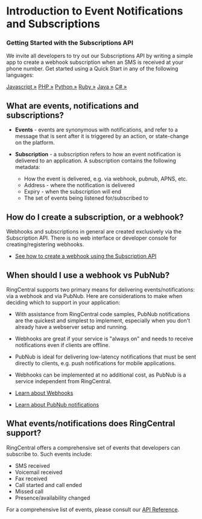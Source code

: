# Introduction to Event Notifications and Subscriptions

<div class="jumbotron pt-1">
  <h3 class="display-5">Getting Started with the Subscriptions API</h3>
  <p class="lead"></p>
  <p>We invite all developers to try out our Subscriptions API by writing a simple app to create a webhook subscription when an SMS is received at your phone number. Get started using a Quick Start in any of the following languages:</p>
  <a href="quick-start/webhook/node/" class="btn btn-light qs-link">Javascript &raquo;</a>
  <a href="quick-start/webhook/php/" class="btn btn-light qs-link">PHP &raquo;</a>
  <a href="quick-start/webhook/python/" class="btn btn-light qs-link">Python &raquo;</a>
  <a href="quick-start/webhook/ruby/" class="btn btn-light qs-link">Ruby &raquo;</a>
  <a href="quick-start/webhook/java/" class="btn btn-light qs-link">Java &raquo;</a>
  <a href="quick-start/webhook/c-sharp/" class="btn btn-light qs-link">C# &raquo;</a>
</div>

## What are events, notifications and subscriptions?

* **Events** - events are synonymous with notifications, and refer to a message that is sent after it is triggered by an action, or state-change on the platform.

* **Subscription** - a subscription refers to how an event notification is delivered to an application. A subscription contains the following metadata:
  * How the event is delivered, e.g. via webhook, pubnub, APNS, etc.
  * Address - where the notification is delivered
  * Expiry - when the subscription will end
  * The set of events being listened for/subscribed to

## How do I create a subscription, or a webhook?

Webhooks and subscriptions in general are created exclusively via the Subscription API. There is no web interface or developer console for creating/registering webhooks.

* [See how to create a webhook using the Subscription API](./manual/webhooks/)

## When should I use a webhook vs PubNub?

RingCentral supports two primary means for delivering events/notifications: via a webhook and via PubNub. Here are considerations to make when deciding which to support in your application:

* With assistance from RingCentral code samples, PubNub notifications are the quickest and simplest to implement, especially when you don't already have a webserver setup and running. 
* Webhooks are great if your service is "always on" and needs to receive notifications even if clients are offline. 
* PubNub is ideal for delivering low-latency notifications that must be sent directly to clients, e.g. push notifications for mobile applications.
* Webhooks can be implemented at no additional cost, as PubNub is a service independent from RingCentral.


* [Learn about Webhooks](./manual/webhooks)
* [Learn about PubNub notifications](./manual/pubnub/)

## What events/notifications does RingCentral support?

RingCentral offers a comprehensive set of events that developers can subscribe to. Such events include:

* SMS received
* Voicemail received
* Fax received
* Call started and call ended
* Missed call
* Presence/availability changed

For a comprehensive list of events, please consult our [API Reference](https://developers.ringcentral.com/api-reference/Account-Presence-Event). 
